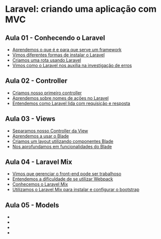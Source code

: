 # Laravel: criando uma aplicação com MVC

## Aula 01 - Conhecendo o Laravel
* [Aprendemos o que é e para que serve um framework](#)
* [Vimos diferentes formas de instalar o Laravel](#)
* [Criamos uma rota usando Laravel](#)
* [Vimos como o Laravel nos auxilia na investigação de erros](#)

## Aula 02 - Controller
* [Criamos nosso primeiro controller](#)
* [Aprendemos sobre nomes de ações no Laravel](#)
* [Entendemos como Laravel lida com requisição e resposta](#)

## Aula 03 - Views
* [Separamos nosso Controller da View](#)
* [Aprendemos a usar o Blade](#)
* [Criamos um layout utilizando componentes Blade](#)
* [Nos aprofundamos em funcionalidades do Blade](#)

## Aula 04 - Laravel Mix
* [Vimos que gerenciar o front-end pode ser trabalhoso](#)
* [Entendemos a dificuldade de se utilizar Webpack](#)
* [Conhecemos o Laravel Mix](#)
* [Utilizamos o Laravel Mix para instalar e configurar o bootstrap](#)
  
## Aula 05 - Models
* [](#)
* [](#)
* [](#)
* [](#)